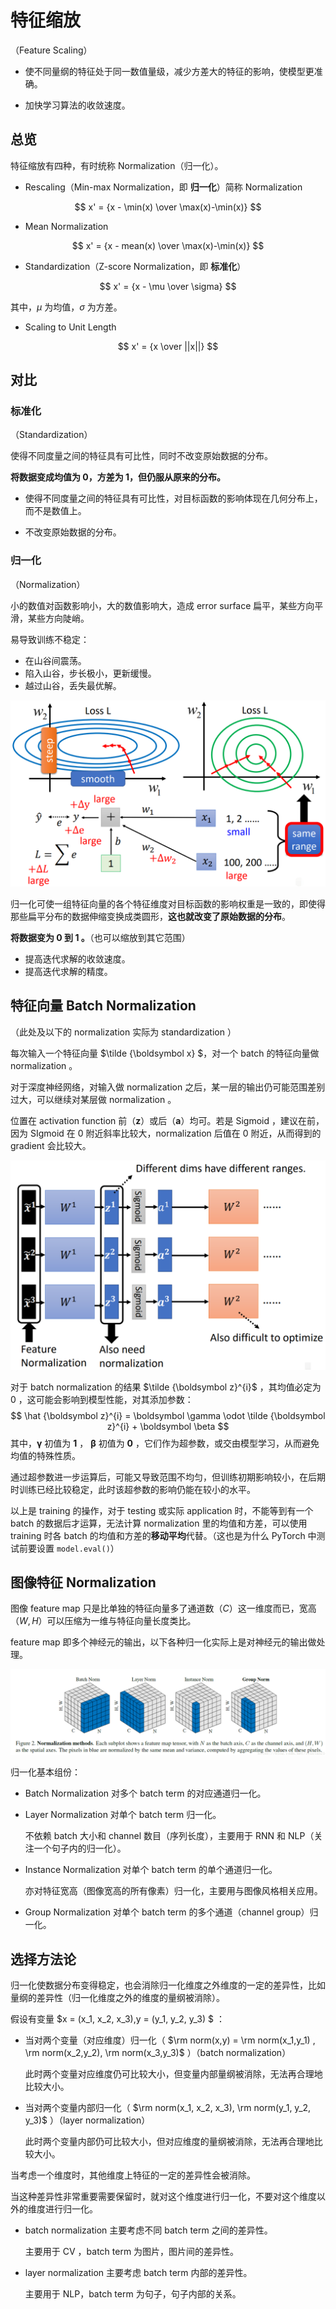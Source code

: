 # 特征缩放

（Feature Scaling）

- 使不同量纲的特征处于同一数值量级，减少方差大的特征的影响，使模型更准确。

- 加快学习算法的收敛速度。

## 总览

特征缩放有四种，有时统称 Normalization（归一化）。

- Rescaling（Min-max Normalization，即 **归一化**）简称 Normalization

$$
x' = {x - \min(x) \over \max(x)-\min(x)}
$$

- Mean Normalization

$$
x' = {x - mean(x) \over \max(x)-\min(x)}
$$

- Standardization（Z-score Normalization，即 **标准化**）

$$
x' = {x - \mu \over \sigma}
$$

其中，$\mu$ 为均值，$\sigma$ 为方差。

- Scaling to Unit Length

$$
x' = {x \over ||x||}
$$

## 对比

### 标准化

（Standardization）

使得不同度量之间的特征具有可比性，同时不改变原始数据的分布。

**将数据变成均值为 0，方差为 1，但仍服从原来的分布。**

- 使得不同度量之间的特征具有可比性，对目标函数的影响体现在几何分布上，而不是数值上。

- 不改变原始数据的分布。

### 归一化

（Normalization）

小的数值对函数影响小，大的数值影响大，造成 error surface 扁平，某些方向平滑，某些方向陡峭。

易导致训练不稳定：

- 在山谷间震荡。
- 陷入山谷，步长极小，更新缓慢。
- 越过山谷，丢失最优解。

![image-20220916133412507](images/特征缩放/image-20220916133412507.png)

归一化可使一组特征向量的各个特征维度对目标函数的影响权重是一致的，即使得那些扁平分布的数据伸缩变换成类圆形，**这也就改变了原始数据的分布**。

**将数据变为 0 到 1 。**（也可以缩放到其它范围）

- 提高迭代求解的收敛速度。
- 提高迭代求解的精度。

## 特征向量 Batch Normalization

（此处及以下的 normalization 实际为 standardization ）

每次输入一个特征向量 $\tilde {\boldsymbol x} $，对一个 batch 的特征向量做 normalization 。

对于深度神经网络，对输入做 normalization 之后，某一层的输出仍可能范围差别过大，可以继续对某层做 normalization 。

位置在 activation function 前（$\boldsymbol z$）或后（$\boldsymbol a$）均可。若是 Sigmoid ，建议在前，因为 SIgmoid 在 $0$ 附近斜率比较大，normalization 后值在 $0$ 附近，从而得到的 gradient 会比较大。

![image-20220916140458232](images/特征缩放/image-20220916140458232.png)

对于 batch normalization 的结果 $\tilde {\boldsymbol z}^{i}$ ，其均值必定为 $0$ ，这可能会影响到模型性能，对其添加参数：
$$
\hat {\boldsymbol z}^{i} = \boldsymbol \gamma \odot \tilde {\boldsymbol z}^{i} + \boldsymbol \beta
$$
其中，$\boldsymbol \gamma$ 初值为 $\boldsymbol 1$ ， $\boldsymbol \beta$ 初值为 $\boldsymbol 0$ ，它们作为超参数，或交由模型学习，从而避免均值的特殊性质。

通过超参数进一步运算后，可能又导致范围不均匀，但训练初期影响较小，在后期时训练已经比较稳定，此时该超参数的影响仍能在较小的水平。

以上是 training 的操作，对于 testing 或实际 application 时，不能等到有一个 batch 的数据后才运算，无法计算 normalization 里的均值和方差，可以使用 training 时各 batch 的均值和方差的**移动平均**代替。（这也是为什么 PyTorch 中测试前要设置 `model.eval()`）

## 图像特征 Normalization

图像 feature map 只是比单独的特征向量多了通道数（$C$）这一维度而已，宽高（$W,H$）可以压缩为一维与特征向量长度类比。

feature map 即多个神经元的输出，以下各种归一化实际上是对神经元的输出做处理。

![image-20230318141532955](images/特征缩放/image-20230318141532955.png)

归一化基本组份：

- Batch Normalization 对多个 batch term 的对应通道归一化。

- Layer Normalization 对单个 batch term 归一化。

	不依赖 batch 大小和 channel 数目（序列长度），主要用于 RNN 和 NLP（关注一个句子内的归一化）。

- Instance Normalization 对单个 batch term 的单个通道归一化。

	亦对特征宽高（图像宽高的所有像素）归一化，主要用与图像风格相关应用。

- Group Normalization 对单个 batch term 的多个通道（channel group）归一化。

## 选择方法论

归一化使数据分布变得稳定，也会消除归一化维度之外维度的一定的差异性，比如量纲的差异性（归一化维度之外的维度的量纲被消除）。

假设有变量 $x = (x_1, x_2, x_3),y = (y_1, y_2, y_3) $ ：

- 当对两个变量（对应维度）归一化（ $\rm norm(x,y) = \rm norm(x_1,y_1) , \rm norm(x_2,y_2), \rm norm(x_3,y_3)$  ）（batch normalization）

	此时两个变量对应维度仍可比较大小，但变量内部量纲被消除，无法再合理地比较大小。

- 当对两个变量内部归一化（ $\rm norm(x_1, x_2, x_3), \rm norm(y_1, y_2, y_3)$ ）（layer normalization）

	此时两个变量内部仍可比较大小，但对应维度的量纲被消除，无法再合理地比较大小。

当考虑一个维度时，其他维度上特征的一定的差异性会被消除。

当这种差异性非常重要需要保留时，就对这个维度进行归一化，不要对这个维度以外的维度进行归一化。

- batch normalization 主要考虑不同 batch term 之间的差异性。

	主要用于 CV ，batch term 为图片，图片间的差异性。

- layer normalization 主要考虑 batch term 内部的差异性。

	主要用于 NLP，batch term 为句子，句子内部的关系。

